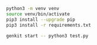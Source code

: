 ```bash
python3 -m venv venv
source venv/bin/activate
pip3 install --upgrade pip
pip3 install -r requirements.txt
```

```bash
genkit start -- python3 test.py
```
